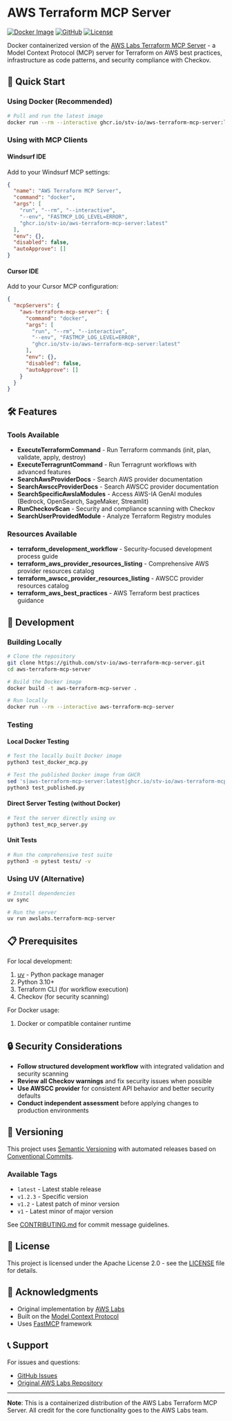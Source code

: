 # AWS Terraform MCP Server

[![Docker Image](https://img.shields.io/badge/Docker-ghcr.io/stv--io/aws--terraform--mcp--server-blue?logo=docker)](https://github.com/stv-io/aws-terraform-mcp-server/pkgs/container/aws-terraform-mcp-server)
[![GitHub](https://img.shields.io/badge/GitHub-stv--io/aws--terraform--mcp--server-black?logo=github)](https://github.com/stv-io/aws-terraform-mcp-server)
[![License](https://img.shields.io/badge/License-Apache%202.0-blue.svg)](https://opensource.org/licenses/Apache-2.0)

Docker containerized version of the [AWS Labs Terraform MCP Server](https://github.com/awslabs/mcp/tree/main/src/terraform-mcp-server) - a Model Context Protocol (MCP) server for Terraform on AWS best practices, infrastructure as code patterns, and security compliance with Checkov.

## 🚀 Quick Start

### Using Docker (Recommended)

```bash
# Pull and run the latest image
docker run --rm --interactive ghcr.io/stv-io/aws-terraform-mcp-server:latest
```

### Using with MCP Clients

#### Windsurf IDE
Add to your Windsurf MCP settings:
```json
{
  "name": "AWS Terraform MCP Server",
  "command": "docker",
  "args": [
    "run", "--rm", "--interactive",
    "--env", "FASTMCP_LOG_LEVEL=ERROR",
    "ghcr.io/stv-io/aws-terraform-mcp-server:latest"
  ],
  "env": {},
  "disabled": false,
  "autoApprove": []
}
```

#### Cursor IDE
Add to your Cursor MCP configuration:
```json
{
  "mcpServers": {
    "aws-terraform-mcp-server": {
      "command": "docker",
      "args": [
        "run", "--rm", "--interactive",
        "--env", "FASTMCP_LOG_LEVEL=ERROR",
        "ghcr.io/stv-io/aws-terraform-mcp-server:latest"
      ],
      "env": {},
      "disabled": false,
      "autoApprove": []
    }
  }
}
```

## 🛠️ Features

### Tools Available
- **ExecuteTerraformCommand** - Run Terraform commands (init, plan, validate, apply, destroy)
- **ExecuteTerragruntCommand** - Run Terragrunt workflows with advanced features
- **SearchAwsProviderDocs** - Search AWS provider documentation
- **SearchAwsccProviderDocs** - Search AWSCC provider documentation
- **SearchSpecificAwsIaModules** - Access AWS-IA GenAI modules (Bedrock, OpenSearch, SageMaker, Streamlit)
- **RunCheckovScan** - Security and compliance scanning with Checkov
- **SearchUserProvidedModule** - Analyze Terraform Registry modules

### Resources Available
- **terraform_development_workflow** - Security-focused development process guide
- **terraform_aws_provider_resources_listing** - Comprehensive AWS provider resources catalog
- **terraform_awscc_provider_resources_listing** - AWSCC provider resources catalog
- **terraform_aws_best_practices** - AWS Terraform best practices guidance

## 🔧 Development

### Building Locally

```bash
# Clone the repository
git clone https://github.com/stv-io/aws-terraform-mcp-server.git
cd aws-terraform-mcp-server

# Build the Docker image
docker build -t aws-terraform-mcp-server .

# Run locally
docker run --rm --interactive aws-terraform-mcp-server
```

### Testing

#### Local Docker Testing
```bash
# Test the locally built Docker image
python3 test_docker_mcp.py

# Test the published Docker image from GHCR
sed 's|aws-terraform-mcp-server:latest|ghcr.io/stv-io/aws-terraform-mcp-server:latest|g' test_docker_mcp.py > test_published.py
python3 test_published.py
```

#### Direct Server Testing (without Docker)
```bash
# Test the server directly using uv
python3 test_mcp_server.py
```

#### Unit Tests
```bash
# Run the comprehensive test suite
python3 -m pytest tests/ -v
```

### Using UV (Alternative)

```bash
# Install dependencies
uv sync

# Run the server
uv run awslabs.terraform-mcp-server
```

## 📋 Prerequisites

For local development:
1. [uv](https://docs.astral.sh/uv/getting-started/installation/) - Python package manager
2. Python 3.10+
3. Terraform CLI (for workflow execution)
4. Checkov (for security scanning)

For Docker usage:
1. Docker or compatible container runtime

## 🔒 Security Considerations

- **Follow structured development workflow** with integrated validation and security scanning
- **Review all Checkov warnings** and fix security issues when possible
- **Use AWSCC provider** for consistent API behavior and better security defaults
- **Conduct independent assessment** before applying changes to production environments

## 🔄 Versioning

This project uses [Semantic Versioning](https://semver.org/) with automated releases based on [Conventional Commits](https://www.conventionalcommits.org/).

### Available Tags
- `latest` - Latest stable release
- `v1.2.3` - Specific version
- `v1.2` - Latest patch of minor version  
- `v1` - Latest minor of major version

See [CONTRIBUTING.md](CONTRIBUTING.md) for commit message guidelines.

## 📄 License

This project is licensed under the Apache License 2.0 - see the [LICENSE](LICENSE) file for details.

## 🙏 Acknowledgments

- Original implementation by [AWS Labs](https://github.com/awslabs/mcp)
- Built on the [Model Context Protocol](https://modelcontextprotocol.io/)
- Uses [FastMCP](https://github.com/jlowin/fastmcp) framework

## 📞 Support

For issues and questions:
- [GitHub Issues](https://github.com/stv-io/aws-terraform-mcp-server/issues)
- [Original AWS Labs Repository](https://github.com/awslabs/mcp)

---

**Note**: This is a containerized distribution of the AWS Labs Terraform MCP Server. All credit for the core functionality goes to the AWS Labs team.
